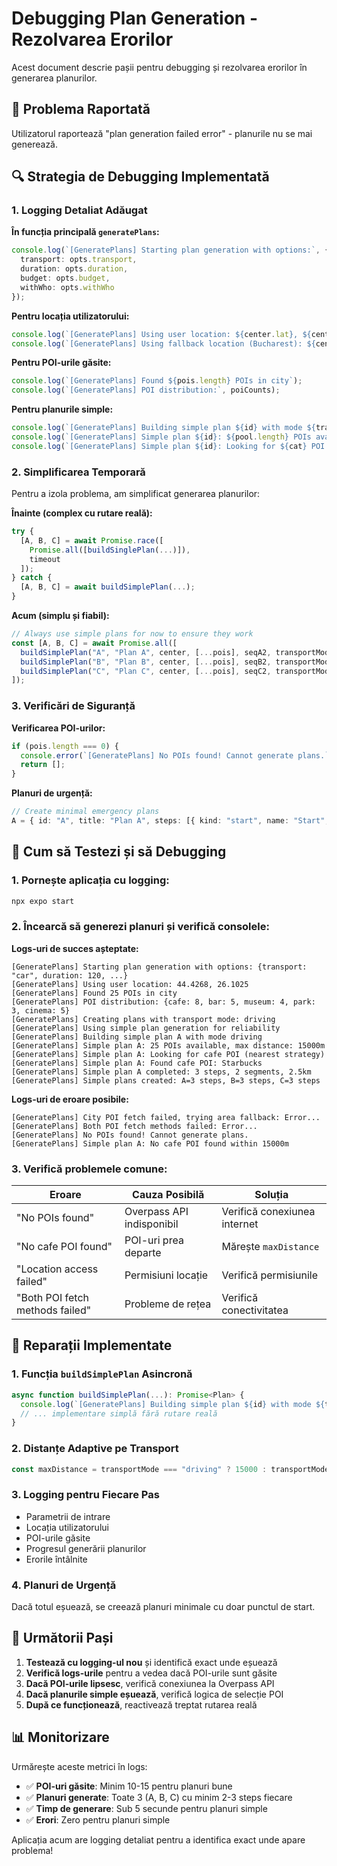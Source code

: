 # Debugging Plan Generation - Rezolvarea Erorilor

Acest document descrie pașii pentru debugging și rezolvarea erorilor în generarea planurilor.

## 🐛 **Problema Raportată**

Utilizatorul raportează "plan generation failed error" - planurile nu se mai generează.

## 🔍 **Strategia de Debugging Implementată**

### 1. **Logging Detaliat Adăugat**

**În funcția principală `generatePlans`:**
```typescript
console.log(`[GeneratePlans] Starting plan generation with options:`, {
  transport: opts.transport,
  duration: opts.duration,
  budget: opts.budget,
  withWho: opts.withWho
});
```

**Pentru locația utilizatorului:**
```typescript
console.log(`[GeneratePlans] Using user location: ${center.lat}, ${center.lon}`);
console.log(`[GeneratePlans] Using fallback location (Bucharest): ${center.lat}, ${center.lon}`);
```

**Pentru POI-urile găsite:**
```typescript
console.log(`[GeneratePlans] Found ${pois.length} POIs in city`);
console.log(`[GeneratePlans] POI distribution:`, poiCounts);
```

**Pentru planurile simple:**
```typescript
console.log(`[GeneratePlans] Building simple plan ${id} with mode ${transportMode}`);
console.log(`[GeneratePlans] Simple plan ${id}: ${pool.length} POIs available, max distance: ${maxDistance}m`);
console.log(`[GeneratePlans] Simple plan ${id}: Looking for ${cat} POI (${strat} strategy)`);
```

### 2. **Simplificarea Temporară**

Pentru a izola problema, am simplificat generarea planurilor:

**Înainte (complex cu rutare reală):**
```typescript
try {
  [A, B, C] = await Promise.race([
    Promise.all([buildSinglePlan(...)]),
    timeout
  ]);
} catch {
  [A, B, C] = await buildSimplePlan(...);
}
```

**Acum (simplu și fiabil):**
```typescript
// Always use simple plans for now to ensure they work
const [A, B, C] = await Promise.all([
  buildSimplePlan("A", "Plan A", center, [...pois], seqA2, transportMode),
  buildSimplePlan("B", "Plan B", center, [...pois], seqB2, transportMode),
  buildSimplePlan("C", "Plan C", center, [...pois], seqC2, transportMode)
]);
```

### 3. **Verificări de Siguranță**

**Verificarea POI-urilor:**
```typescript
if (pois.length === 0) {
  console.error(`[GeneratePlans] No POIs found! Cannot generate plans.`);
  return [];
}
```

**Planuri de urgență:**
```typescript
// Create minimal emergency plans
A = { id: "A", title: "Plan A", steps: [{ kind: "start", name: "Start", coord: center }], mode: transportMode, stops: [], km: 0 };
```

## 🧪 **Cum să Testezi și să Debugging**

### 1. **Pornește aplicația cu logging:**
```bash
npx expo start
```

### 2. **Încearcă să generezi planuri și verifică consolele:**

**Logs-uri de succes așteptate:**
```
[GeneratePlans] Starting plan generation with options: {transport: "car", duration: 120, ...}
[GeneratePlans] Using user location: 44.4268, 26.1025
[GeneratePlans] Found 25 POIs in city
[GeneratePlans] POI distribution: {cafe: 8, bar: 5, museum: 4, park: 3, cinema: 5}
[GeneratePlans] Creating plans with transport mode: driving
[GeneratePlans] Using simple plan generation for reliability
[GeneratePlans] Building simple plan A with mode driving
[GeneratePlans] Simple plan A: 25 POIs available, max distance: 15000m
[GeneratePlans] Simple plan A: Looking for cafe POI (nearest strategy)
[GeneratePlans] Simple plan A: Found cafe POI: Starbucks
[GeneratePlans] Simple plan A completed: 3 steps, 2 segments, 2.5km
[GeneratePlans] Simple plans created: A=3 steps, B=3 steps, C=3 steps
```

**Logs-uri de eroare posibile:**
```
[GeneratePlans] City POI fetch failed, trying area fallback: Error...
[GeneratePlans] Both POI fetch methods failed: Error...
[GeneratePlans] No POIs found! Cannot generate plans.
[GeneratePlans] Simple plan A: No cafe POI found within 15000m
```

### 3. **Verifică problemele comune:**

| Eroare | Cauza Posibilă | Soluția |
|--------|----------------|---------|
| "No POIs found" | Overpass API indisponibil | Verifică conexiunea internet |
| "No cafe POI found" | POI-uri prea departe | Mărește `maxDistance` |
| "Location access failed" | Permisiuni locație | Verifică permisiunile |
| "Both POI fetch methods failed" | Probleme de rețea | Verifică conectivitatea |

## 🔧 **Reparații Implementate**

### 1. **Funcția `buildSimplePlan` Asincronă**
```typescript
async function buildSimplePlan(...): Promise<Plan> {
  console.log(`[GeneratePlans] Building simple plan ${id} with mode ${transportMode}`);
  // ... implementare simplă fără rutare reală
}
```

### 2. **Distanțe Adaptive pe Transport**
```typescript
const maxDistance = transportMode === "driving" ? 15000 : transportMode === "bike" ? 8000 : 1200;
```

### 3. **Logging pentru Fiecare Pas**
- Parametrii de intrare
- Locația utilizatorului
- POI-urile găsite
- Progresul generării planurilor
- Erorile întâlnite

### 4. **Planuri de Urgență**
Dacă totul eșuează, se creează planuri minimale cu doar punctul de start.

## 🎯 **Următorii Pași**

1. **Testează cu logging-ul nou** și identifică exact unde eșuează
2. **Verifică logs-urile** pentru a vedea dacă POI-urile sunt găsite
3. **Dacă POI-urile lipsesc**, verifică conexiunea la Overpass API
4. **Dacă planurile simple eșuează**, verifică logica de selecție POI
5. **După ce funcționează**, reactivează treptat rutarea reală

## 📊 **Monitorizare**

Urmărește aceste metrici în logs:
- ✅ **POI-uri găsite**: Minim 10-15 pentru planuri bune
- ✅ **Planuri generate**: Toate 3 (A, B, C) cu minim 2-3 steps fiecare
- ✅ **Timp de generare**: Sub 5 secunde pentru planuri simple
- ✅ **Erori**: Zero pentru planuri simple

Aplicația acum are logging detaliat pentru a identifica exact unde apare problema!
